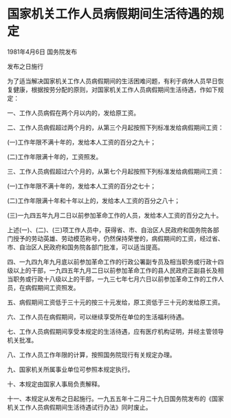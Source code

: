 # 国家机关工作人员病假期间生活待遇的规定

1981年4月6日 国务院发布

发布之日施行



为了适当解决国家机关工作人员病假期间的生活困难问题，有利于病休人员早日恢复健康，根据按劳分配的原则，对国家机关工作人员病假期间生活待遇，作如下规定：

一、工作人员病假在两个月以内的，发给原工资。

二、工作人员病假超过两个月的，从第三个月起按照下列标准发给病假期间工资：

(一)工作年限不满十年的，发给本人工资的百分之九十；

(二)工作年限满十年的，工资照发。

三、工作人员病假超过六个月的，从第七个月起按照下列标准发给病假期间工资：

(一)工作年限不满十年的，发给本人工资的百分之七十；

(二)工作年限满十年和十年以上的，发给本人工资的百分之八十；

(三)一九四五年九月二日以前参加革命工作的人员，发给本人工资的百分之九十。

上述(一)、(二)、(三)项工作人员中，获得省、市、自治区人民政府和国务院各部门授予的劳动英雄、劳动模范称号，仍然保持荣誉的，病假期间的工资，经过省、市、自治区人民政府和国务院各部门批准，可以适当提高。

四、一九四九年九月底以前参加革命工作的行政公署副专员及相当职务或行政十四级以上的干部，一九四五年九月二日以前参加革命工作的县人民政府正副县长及相当职务或行政十八级以上的干部，一九三七年七月六日以前参加革命工作的工作人员，在病假期间工资照发。

五、病假期间工资低于三十元的按三十元发给，原工资低于三十元的发给原工资。

六、工作人员在病假期间，可以继续享受所在单位的生活福利待遇。

七、工作人员病假期间享受本规定的生活待遇，应有医疗机构证明，并经主管领导机关批准。

八、工作人员工作年限的计算，按照国务院现行有关规定办理。

九、国家机关所属事业单位可参照本规定执行。

十、本规定由国家人事局负责解释。

十一、本规定从发布之日起施行。一九五五年十二月二十九日国务院发布的《国家机关工作人员病假期间生活待遇试行办法》同时废止。